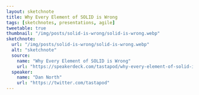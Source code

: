 ```yaml
---
layout: sketchnote
title: Why Every Element of SOLID is Wrong
tags: [sketchnotes, presentations, agile]
tweetable: true
thumbnail: "/img/posts/solid-is-wrong/solid-is-wrong.webp"
sketchnote:
  url: "/img/posts/solid-is-wrong/solid-is-wrong.webp"
  alt: "sketchnote"
  source:
    name: "Why Every Element of SOLID is Wrong"
    url: "https://speakerdeck.com/tastapod/why-every-element-of-solid-is-wrong"
  speaker:
    name: "Dan North"
    url: "https://twitter.com/tastapod"
---
```

